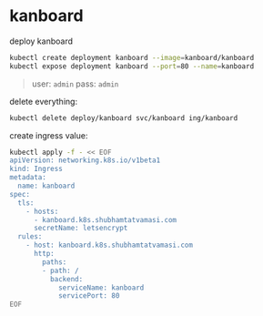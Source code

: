 # kanboard

deploy kanboard
```bash
kubectl create deployment kanboard --image=kanboard/kanboard
kubectl expose deployment kanboard --port=80 --name=kanboard
```
> user: `admin` pass: `admin`

delete everything:
```bash
kubectl delete deploy/kanboard svc/kanboard ing/kanboard
```

create ingress value:
```bash
kubectl apply -f - << EOF
apiVersion: networking.k8s.io/v1beta1
kind: Ingress
metadata:
  name: kanboard
spec:
  tls:
    - hosts:
      - kanboard.k8s.shubhamtatvamasi.com
      secretName: letsencrypt
  rules:
    - host: kanboard.k8s.shubhamtatvamasi.com
      http:
        paths:
        - path: /
          backend:
            serviceName: kanboard
            servicePort: 80
EOF
```
